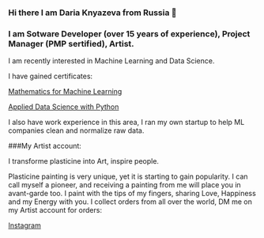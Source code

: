 ### Hi there I am Daria Knyazeva from Russia 👋

### I am Sotware Developer (over 15 years of experience), Project Manager (PMP sertified), Artist.

I am recently interested in Machine Learning and Data Science.

I have gained certificates:

[Mathematics for Machine Learning](https://www.coursera.org/account/accomplishments/specialization/WTPALQVUXJ2H)

[Applied Data Science with Python](https://www.coursera.org/account/accomplishments/specialization/certificate/D5ED4S7SRQSV)

I also have work experience in this area, I ran my own startup to help ML companies clean and normalize raw data.

###My Artist account:

I transforme plasticine into Art, inspire people.

Plasticine painting is very unique, yet it is starting to gain popularity. I can call myself a pioneer, and receiving a painting from me will place you in avant-garde too. I paint with the tips of my fingers, sharing Love, Happiness and my Energy with you. I collect orders from all over the world, DM me on my Artist account for orders:

[Instagram](https://www.instagram.com/daria_heliolater/)

<!--
**DariaKnyazeva/DariaKnyazeva** is a ✨ _special_ ✨ repository because its `README.md` (this file) appears on your GitHub profile.

Here are some ideas to get you started:

- 🔭 I’m currently working on ...
- 🌱 I’m currently learning ...
- 👯 I’m looking to collaborate on ...
- 🤔 I’m looking for help with ...
- 💬 Ask me about ...
- 📫 How to reach me: ...
- 😄 Pronouns: ...
- ⚡ Fun fact: ...
-->
